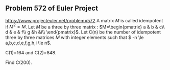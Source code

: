 ## Problem 572 of Euler Project 
https://www.projecteuler.net/problem=572
A matrix $M$ is called idempotent if $M^2 = M$.
Let $M$ be a three by three matrix : 
$M=\begin{pmatrix} 
  a & b & c\\ 
  d & e & f\\
  g &h &i\\
\end{pmatrix}$.
Let C(n) be the number of  idempotent three by three matrices $M$ with integer elements such that
$ -n \le a,b,c,d,e,f,g,h,i \le n$.

C(1)=164 and C(2)=848.


Find C(200).